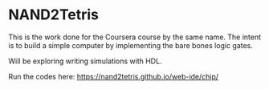 # NAND2Tetris

This is the work done for the Coursera course by the same name.
The intent is to build a simple computer by implementing the bare bones logic gates.

Will be exploring writing simulations with HDL.

Run the codes here: https://nand2tetris.github.io/web-ide/chip/